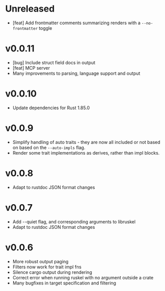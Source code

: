 # Unreleased

- [feat] Add frontmatter comments summarizing renders with a `--no-frontmatter` toggle

# v0.0.11

- [bug] Include struct field docs in output
- [feat] MCP server
- Many improvements to parsing, language support and output


# v0.0.10

- Update dependencies for Rust 1.85.0

# v0.0.9

- Simplify handling of auto traits - they are now all included or not 
based on based on the `--auto-impls` flag.
- Render some trait implementations as derives, rather than impl blocks.

# v0.0.8

- Adapt to rustdoc JSON format changes

# v0.0.7

- Add --quiet flag, and corresponding arguments to libruskel
- Adapt to rustdoc JSON format changes

# v0.0.6

- More robust output paging
- Filters now work for trait impl fns
- Silence cargo output during rendering
- Correct error when running ruskel with no argument outside a crate
- Many bugfixes in target specification and filtering

